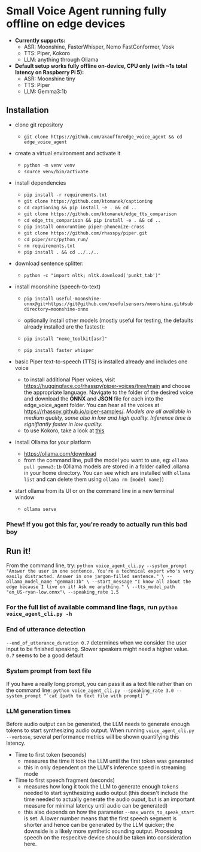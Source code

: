 # Small Voice Agent running fully offline on edge devices

* **Currently supports:**
   * ASR: Moonshine, FasterWhisper, Nemo FastConformer, Vosk
   * TTS: Piper, Kokoro
   * LLM: anything through Ollama
* **Default setup works fully offline on-device, CPU only (with ~1s total latency on Raspberry Pi 5):**
   * ASR: Moonshine tiny
   * TTS: Piper
   * LLM: Gemma3:1b


## Installation

* clone git repository
   * ```git clone https://github.com/akauffm/edge_voice_agent && cd edge_voice_agent```

* create a virtual environment and activate it
   * ```python -m venv venv```
   * ```source venv/bin/activate```

* install dependencies
   * ```pip install -r requirements.txt```
   * ```git clone https://github.com/ktomanek/captioning``` 
   * ```cd captioning && pip install -e . && cd ..```
   * ```git clone https://github.com/ktomanek/edge_tts_comparison```
   * ```cd edge_tts_comparison && pip install -e . && cd ..```
   * ```pip install onnxruntime piper-phonemize-cross```
   * ```git clone https://github.com/rhasspy/piper.git```
   * ```cd piper/src/python_run/```
   * ```rm requirements.txt```
   * ```pip install . && cd ../../..```

* download sentence splitter: 
   * ```python -c "import nltk; nltk.download('punkt_tab')"```

* install moonshine (speech-to-text)
   * ```pip install useful-moonshine-onnx@git+https://git@github.com/usefulsensors/moonshine.git#subdirectory=moonshine-onnx```

   * optionally install other models (mostly useful for testing, the defaults already installed are the fastest):
   * ```pip install "nemo_toolkit[asr]"```
   * ```pip install faster whisper```

* basic Piper text-to-speech (TTS) is installed already and includes one voice
   * to install additional Piper voices, visit https://huggingface.co/rhasspy/piper-voices/tree/main and choose the appropriate language. Navigate to the folder of the desired voice and download the **ONNX** and **JSON** file for each into the edge_voice_agent folder. You can hear all the voices at https://rhasspy.github.io/piper-samples/. *Models are all available in medium quality, some also in low and high quality. Inference time is signifiantly faster in low quality.*
   * to use Kokoro, take a look at [this](https://github.com/ktomanek/edge_tts_comparison/blob/main/download_kokoro_models.sh)

* install Ollama for your platform
   * https://ollama.com/download
   * from the command line, pull the model you want to use, eg: ```ollama pull gemma3:1b``` (Ollama models are stored in a folder called .ollama in your home directory. You can see which are installed with ```ollama list``` and can delete them using ```ollama rm [model name]```)

* start ollama from its UI or on the command line in a new terminal window
   * ```ollama serve```

### Phew! If you got this far, you're ready to actually run this bad boy

## Run it!

From the command line, try: ```python voice_agent_cli.py --system_prompt "Answer the user in one sentence. You're a technical expert who's very easily distracted. Answer in one jargon-filled sentence." \
   --ollama_model_name "gemma3:1b" \
   --start_message "I know all about the edge because I live on it! Ask me anything." \
   --tts_model_path "en_US-ryan-low.onnx"\
   --speaking_rate 1.5```

### For the full list of available command line flags, run ```python voice_agent_cli.py -h``` 

### End of utterance detection

```--end_of_utterance_duration 0.7``` determines when we consider the user input to be finished speaking. Slower speakers might need a higher value. ```0.7``` seems to be a good default

### System prompt from text file

If you have a really long prompt, you can pass it as a text file rather than on the command line:
```python voice_agent_cli.py --speaking_rate 3.0 --system_prompt "`cat [path to text file with prompt]`" ```

### LLM generation times

Before audio output can be generated, the LLM needs to generate enough tokens to start synthesizing audio output.
When running ```voice_agent_cli.py --verbose```, several performance metrics will be shown quantifying this latency.

  * Time to first token (seconds)
      * measures the time it took the LLM until the first token was generated
      * this in only dependent on the LLM's inference speed in streaming mode
  * Time to first speech fragment (seconds)
      * measures how long it took the LLM to generate enough tokens needed to start synthesizing audio output (this doesn't include the time needed to actually generate the audio ouput, but is an important measure for minimal latency until audio can be generated)
      * this also depends on how the parameter ```--max_words_to_speak_start``` is set. A lower number means that the first speech segment is shorter and hence can be generated by the LLM quicker; the downside is a likely more synthetic sounding output. Processing speech on the respecitve device should be taken into consideration here.